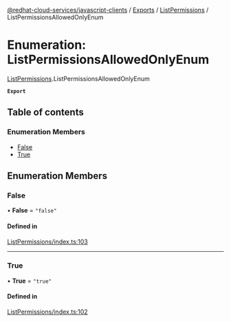 [@redhat-cloud-services/javascript-clients](../README.md) / [Exports](../modules.md) / [ListPermissions](../modules/ListPermissions.md) / ListPermissionsAllowedOnlyEnum

# Enumeration: ListPermissionsAllowedOnlyEnum

[ListPermissions](../modules/ListPermissions.md).ListPermissionsAllowedOnlyEnum

**`Export`**

## Table of contents

### Enumeration Members

- [False](ListPermissions.ListPermissionsAllowedOnlyEnum.md#false)
- [True](ListPermissions.ListPermissionsAllowedOnlyEnum.md#true)

## Enumeration Members

### False

• **False** = ``"false"``

#### Defined in

[ListPermissions/index.ts:103](https://github.com/RedHatInsights/javascript-clients/blob/main/packages/rbac/ListPermissions/index.ts#L103)

___

### True

• **True** = ``"true"``

#### Defined in

[ListPermissions/index.ts:102](https://github.com/RedHatInsights/javascript-clients/blob/main/packages/rbac/ListPermissions/index.ts#L102)
